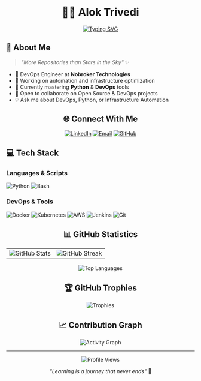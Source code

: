 <div align="center">

# 👨‍💻 Alok Trivedi

[![Typing SVG](https://readme-typing-svg.demolab.com?font=Fira+Code&pause=1000&color=2D9596&center=true&vCenter=true&random=false&width=435&lines=DevOps+Learner;Python+Learner;Open+Source+Contributor;Always+Learning+New+Things)](https://git.io/typing-svg)

</div>

## 🚀 About Me

> *"More Repositories than Stars in the Sky"* ✨

- 🏢 DevOps Engineer at **Nobroker Technologies**
- 🔭 Working on automation and infrastructure optimization
- 🌱 Currently mastering **Python** & **DevOps** tools
- 👯 Open to collaborate on Open Source & DevOps projects
- 💡 Ask me about DevOps, Python, or Infrastructure Automation

<div align="center">

## 🌐 Connect With Me

[![LinkedIn](https://img.shields.io/badge/LinkedIn-%230077B5.svg?style=for-the-badge&logo=linkedin&logoColor=white)](https://linkedin.com/in/alok-trivedi-27279a34b/)
[![Email](https://img.shields.io/badge/Email-D14836?style=for-the-badge&logo=gmail&logoColor=white)](mailto:aloktrivedi.it@gmail.com)
[![GitHub](https://img.shields.io/badge/GitHub-100000?style=for-the-badge&logo=github&logoColor=white)](https://github.com/Alok77it)

</div>

## 💻 Tech Stack

### Languages & Scripts
![Python](https://img.shields.io/badge/python-3670A0?style=for-the-badge&logo=python&logoColor=ffdd54)
![Bash](https://img.shields.io/badge/bash-%23121011.svg?style=for-the-badge&logo=gnu-bash&logoColor=white)

### DevOps & Tools
![Docker](https://img.shields.io/badge/docker-%230db7ed.svg?style=for-the-badge&logo=docker&logoColor=white)
![Kubernetes](https://img.shields.io/badge/kubernetes-%23326ce5.svg?style=for-the-badge&logo=kubernetes&logoColor=white)
![AWS](https://img.shields.io/badge/AWS-%23FF9900.svg?style=for-the-badge&logo=amazon-aws&logoColor=white)
![Jenkins](https://img.shields.io/badge/jenkins-%232C5263.svg?style=for-the-badge&logo=jenkins&logoColor=white)
![Git](https://img.shields.io/badge/git-%23F05033.svg?style=for-the-badge&logo=git&logoColor=white)

<div align="center">

## 📊 GitHub Statistics

<table>
  <tr>
    <td>
      <img src="https://github-readme-stats.vercel.app/api?username=Alok77it&show_icons=true&theme=tokyonight&hide_border=true" alt="GitHub Stats"/>
    </td>
    <td>
      <img src="https://github-readme-streak-stats.herokuapp.com/?user=Alok77it&theme=tokyonight&hide_border=true" alt="GitHub Streak"/>
    </td>
  </tr>
</table>

![Top Languages](https://github-readme-stats.vercel.app/api/top-langs/?username=Alok77it&theme=tokyonight&hide_border=true&layout=compact)

## 🏆 GitHub Trophies

![Trophies](https://github-profile-trophy.vercel.app/?username=Alok77it&theme=tokyonight&no-frame=true&column=7)

## 📈 Contribution Graph

![Activity Graph](https://github-readme-activity-graph.vercel.app/graph?username=Alok77it&theme=tokyo-night&hide_border=true)

---

![Profile Views](https://komarev.com/ghpvc/?username=Alok77it&color=2D9596&style=flat-square)

*"Learning is a journey that never ends"* 🚀

</div>
